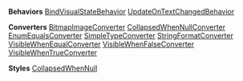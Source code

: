 **Behaviors**
[BindVisualStateBehavior](BindVisualStateBehavior)
[UpdateOnTextChangedBehavior](UpdateOnTextChangedBehavior)

**Converters**
[BitmapImageConverter](BitmapImageConverter)
[CollapsedWhenNullConverter](CollapsedWhenNullConverter)
[EnumEqualsConverter](EnumEqualsConverter)
[SimpleTypeConverter](SimpleTypeConverter)
[StringFormatConverter](StringFormatConverter)
[VisibleWhenEqualConverter](VisibleWhenEqualConverter)
[VisibleWhenFalseConverter](VisibleWhenFalseConverter)
[VisibleWhenTrueConverter](VisibleWhenTrueConverter)

**Styles**
[CollapsedWhenNull](CollapsedWhenNull)
